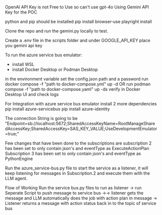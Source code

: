 OpenAI API Key is not Free to Use so can't use gpt-4o
Using Gemini API Key for the POC

python and pip should be installed
pip install browser-use
playright install

Clone the repo and run the gemini.py locally to test.

Create a .env file in the scripts folder and under GOOGLE_API_KEY place you gemini api key

To run the azure service bus emulator:
- install WSL
- install Docker Desktop or Podman Desktop

in the environment variable set the config.json path and a password
run docker compose -f "path to docker-compose.yml" up -d
                    OR
run podman compose -f "path to docker-compose.yaml" up -ds
verify in Docker Desktop UI and check logs

For Integration with azure service bus emulator install 2 more dependencies
pip install azure-servicebus
pip install azure-identity

The connection String is going to be
"Endpoint=sb://localhost:5672;SharedAccessKeyName=RootManageSharedAccessKey;SharedAccessKey=SAS_KEY_VALUE;UseDevelopmentEmulator=true;"


Few changes that have been done to the subscriptions are
subscription 2 has been set to only contain json's and eventType as ExecuteActionPlan
Subscription 3 has been set to only contain json's and eventType as PythonEngine

Run the azure_service-bus.py file to start the service as a listener, it will keep listening for messages in Subscription.2 and execute them with the LLM agent.

Flow of Working
Run the service bus.py files to run as listener -> run Seperate Script to push message to service bus ->-> listener gets the message and LLM automatically does the job with action plan in message -> Listener returns a message with action status back in to the topic of service bus

